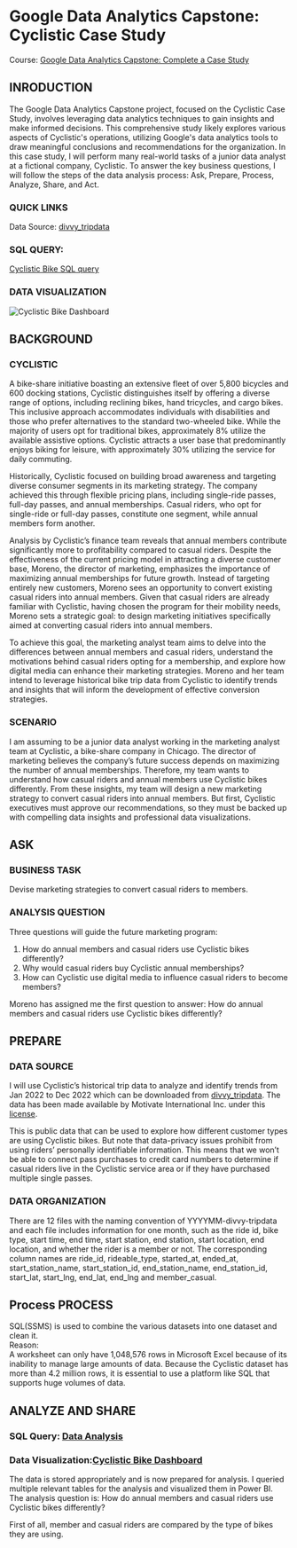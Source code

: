 # Google Data Analytics Capstone: Cyclistic Case Study
Course: [Google Data Analytics Capstone: Complete a Case Study](https://www.coursera.org/learn/google-data-analytics-capstone)

## INRODUCTION
The Google Data Analytics Capstone project, focused on the Cyclistic Case Study, involves leveraging data analytics techniques to gain insights and make informed decisions. This comprehensive study likely explores various aspects of Cyclistic's operations, utilizing Google's data analytics tools to draw meaningful conclusions and recommendations for the organization.
In this case study, I will perform many real-world tasks of a junior data analyst at a fictional company, Cyclistic. To answer the key business questions, I will follow the steps of the data analysis process: Ask, Prepare, Process, Analyze, Share, and Act.

### QUICK LINKS
Data Source: [divvy_tripdata](https://divvy-tripdata.s3.amazonaws.com/index.html)

### SQL QUERY:
[Cyclistic Bike SQL query](https://github.com/Kaystevee/Cyclistic-Bike-share-Analysis/blob/main/Cyclistic-Bike-share-Analysis%20SQL%20Query.sql)

### DATA VISUALIZATION
![Cyclistic Bike Dashboard](https://github.com/Kaystevee/Cyclistic-Bike-share-Analysis/assets/111535799/1c05210d-1440-4ef9-b815-b3ff724bea22)

## BACKGROUND
### CYCLISTIC
A bike-share initiative boasting an extensive fleet of over 5,800 bicycles and 600 docking stations, Cyclistic distinguishes itself by offering a diverse range of options, including reclining bikes, hand tricycles, and cargo bikes. This inclusive approach accommodates individuals with disabilities and those who prefer alternatives to the standard two-wheeled bike. While the majority of users opt for traditional bikes, approximately 8% utilize the available assistive options. Cyclistic attracts a user base that predominantly enjoys biking for leisure, with approximately 30% utilizing the service for daily commuting.

Historically, Cyclistic focused on building broad awareness and targeting diverse consumer segments in its marketing strategy. The company achieved this through flexible pricing plans, including single-ride passes, full-day passes, and annual memberships. Casual riders, who opt for single-ride or full-day passes, constitute one segment, while annual members form another.

Analysis by Cyclistic’s finance team reveals that annual members contribute significantly more to profitability compared to casual riders. Despite the effectiveness of the current pricing model in attracting a diverse customer base, Moreno, the director of marketing, emphasizes the importance of maximizing annual memberships for future growth. Instead of targeting entirely new customers, Moreno sees an opportunity to convert existing casual riders into annual members. Given that casual riders are already familiar with Cyclistic, having chosen the program for their mobility needs, Moreno sets a strategic goal: to design marketing initiatives specifically aimed at converting casual riders into annual members.

To achieve this goal, the marketing analyst team aims to delve into the differences between annual members and casual riders, understand the motivations behind casual riders opting for a membership, and explore how digital media can enhance their marketing strategies. Moreno and her team intend to leverage historical bike trip data from Cyclistic to identify trends and insights that will inform the development of effective conversion strategies.

### SCENARIO
I am assuming to be a junior data analyst working in the marketing analyst team at Cyclistic, a bike-share company in Chicago. The director of marketing believes the company’s future success depends on maximizing the number of annual memberships. Therefore, my team wants to understand how casual riders and annual members use Cyclistic bikes differently. From these insights, my team will design a new marketing strategy to convert casual riders into annual members. But first, Cyclistic executives must approve our recommendations, so they must be backed up with compelling data insights and professional data visualizations.

## ASK
### BUSINESS TASK
Devise marketing strategies to convert casual riders to members.
### ANALYSIS QUESTION
Three questions will guide the future marketing program:  
1. How do annual members and casual riders use Cyclistic bikes differently?  
2. Why would casual riders buy Cyclistic annual memberships?  
3. How can Cyclistic use digital media to influence casual riders to become members?  

Moreno has assigned me the first question to answer: How do annual members and casual riders use Cyclistic bikes differently?
## PREPARE
### DATA SOURCE
I will use Cyclistic’s historical trip data to analyze and identify trends from Jan 2022 to Dec 2022 which can be downloaded from [divvy_tripdata](https://divvy-tripdata.s3.amazonaws.com/index.html). The data has been made available by Motivate International Inc. under this [license](https://www.divvybikes.com/data-license-agreement).  
  
This is public data that can be used to explore how different customer types are using Cyclistic bikes. But note that data-privacy issues prohibit from using riders’ personally identifiable information. This means that we won’t be able to connect pass purchases to credit card numbers to determine if casual riders live in the Cyclistic service area or if they have purchased multiple single passes.
### DATA ORGANIZATION
There are 12 files with the naming convention of YYYYMM-divvy-tripdata and each file includes information for one month, such as the ride id, bike type, start time, end time, start station, end station, start location, end location, and whether the rider is a member or not. The corresponding column names are ride_id, rideable_type, started_at, ended_at, start_station_name, start_station_id, end_station_name, end_station_id, start_lat, start_lng, end_lat, end_lng and member_casual.

## Process PROCESS
SQL(SSMS) is used to combine the various datasets into one dataset and clean it.    
Reason:  
A worksheet can only have 1,048,576 rows in Microsoft Excel because of its inability to manage large amounts of data. Because the Cyclistic dataset has more than 4.2 million rows, it is essential to use a platform like SQL that supports huge volumes of data.

## ANALYZE AND SHARE
### SQL Query: [Data Analysis](https://github.com/Kaystevee/Cyclistic-Bike-share-Analysis/blob/main/Cyclistic-Bike-share-Analysis%20SQL%20Query.sql)
### Data Visualization:[Cyclistic Bike Dashboard](https://github.com/Kaystevee/Cyclistic-Bike-share-Analysis/assets/111535799/1c05210d-1440-4ef9-b815-b3ff724bea22)

The data is stored appropriately and is now prepared for analysis. I queried multiple relevant tables for the analysis and visualized them in Power BI.  
The analysis question is: How do annual members and casual riders use Cyclistic bikes differently?  

First of all, member and casual riders are compared by the type of bikes they are using.





